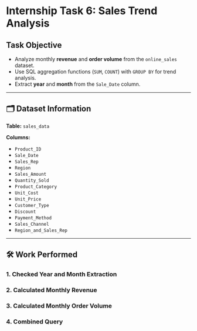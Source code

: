 # Internship Task 6: Sales Trend Analysis  

##  Task Objective
- Analyze monthly **revenue** and **order volume** from the `online_sales` dataset.
- Use SQL aggregation functions (`SUM`, `COUNT`) with `GROUP BY` for trend analysis.
- Extract **year** and **month** from the `Sale_Date` column.

---

## 🗂 Dataset Information
**Table:** `sales_data`  

**Columns:**
- `Product_ID`  
- `Sale_Date`  
- `Sales_Rep`  
- `Region`  
- `Sales_Amount`  
- `Quantity_Sold`  
- `Product_Category`  
- `Unit_Cost`  
- `Unit_Price`  
- `Customer_Type`  
- `Discount`  
- `Payment_Method`  
- `Sales_Channel`  
- `Region_and_Sales_Rep`  

---

## 🛠 Work Performed

### 1. Checked Year and Month Extraction
### 2. Calculated Monthly Revenue
### 3. Calculated Monthly Order Volume
### 4. Combined Query
